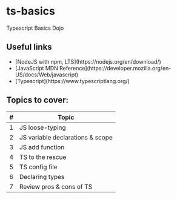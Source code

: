 # ts-basics
Typescript Basics Dojo

## Useful links
<ul>
<li>[NodeJS with npm, LTS](https://nodejs.org/en/download/)</li>
<li>[JavaScript MDN Reference](https://developer.mozilla.org/en-US/docs/Web/javascript)</li>
<li>[Typescript](https://www.typescriptlang.org/)</li>
</ul>

## Topics to cover:
|#|Topic|
|---:|---------------------------|
|1| JS loose-typing |
|2| JS variable declarations & scope |
|3| JS add function |
|4| TS to the rescue |
|5| TS config file|
|6| Declaring types |
|7| Review pros & cons of TS|